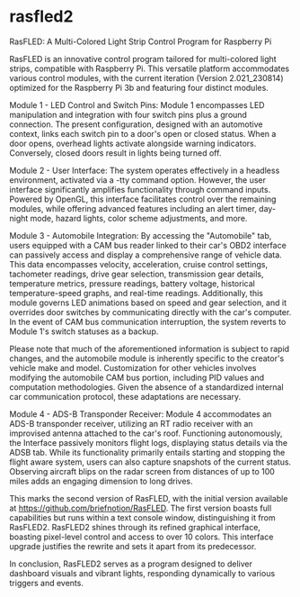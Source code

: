 # rasfled2

RasFLED: 
A Multi-Colored Light Strip Control Program for Raspberry Pi

RasFLED is an innovative control program tailored for multi-colored light strips, compatible with Raspberry Pi. This versatile platform accommodates various control modules, with the current iteration (Version 2.021_230814) optimized for the Raspberry Pi 3b and featuring four distinct modules.

Module 1 - LED Control and Switch Pins:
Module 1 encompasses LED manipulation and integration with four switch pins plus a ground connection. The present configuration, designed with an automotive context, links each switch pin to a door's open or closed status. When a door opens, overhead lights activate alongside warning indicators. Conversely, closed doors result in lights being turned off.

Module 2 - User Interface:
The system operates effectively in a headless environment, activated via a -tty command option. However, the user interface significantly amplifies functionality through command inputs. Powered by OpenGL, this interface facilitates control over the remaining modules, while offering advanced features including an alert timer, day-night mode, hazard lights, color scheme adjustments, and more.

Module 3 - Automobile Integration:
By accessing the "Automobile" tab, users equipped with a CAM bus reader linked to their car's OBD2 interface can passively access and display a comprehensive range of vehicle data. This data encompasses velocity, acceleration, cruise control settings, tachometer readings, drive gear selection, transmission gear details, temperature metrics, pressure readings, battery voltage, historical temperature-speed graphs, and real-time readings. Additionally, this module governs LED animations based on speed and gear selection, and it overrides door switches by communicating directly with the car's computer. In the event of CAM bus communication interruption, the system reverts to Module 1's switch statuses as a backup.

Please note that much of the aforementioned information is subject to rapid changes, and the automobile module is inherently specific to the creator's vehicle make and model. Customization for other vehicles involves modifying the automobile CAM bus portion, including PID values and computation methodologies. Given the absence of a standardized internal car communication protocol, these adaptations are necessary.

Module 4 - ADS-B Transponder Receiver:
Module 4 accommodates an ADS-B transponder receiver, utilizing an RT radio receiver with an improvised antenna attached to the car's roof. Functioning autonomously, the Interface passively monitors flight logs, displaying status details via the ADSB tab. While its functionality primarily entails starting and stopping the flight aware system, users can also capture snapshots of the current status. Observing aircraft blips on the radar screen from distances of up to 100 miles adds an engaging dimension to long drives.

This marks the second version of RasFLED, with the initial version available at https://github.com/briefnotion/RasFLED. The first version boasts full capabilities but runs within a text console window, distinguishing it from RasFLED2. RasFLED2 shines through its refined graphical interface, boasting pixel-level control and access to over 10 colors. This interface upgrade justifies the rewrite and sets it apart from its predecessor.

In conclusion, RasFLED2 serves as a program designed to deliver dashboard visuals and vibrant lights, responding dynamically to various triggers and events.